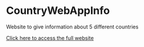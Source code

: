 # CountryWebAppInfo
Website to give information about 5 different countries

[Click here to access the full website](https://graygillis.github.io/CountryWebAppInfo/Country/)

